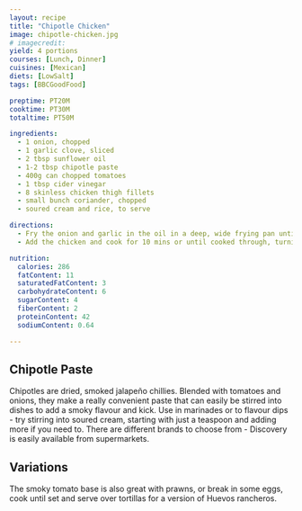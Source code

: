 ```yaml
---
layout: recipe
title: "Chipotle Chicken"
image: chipotle-chicken.jpg
# imagecredit:
yield: 4 portions
courses: [Lunch, Dinner]
cuisines: [Mexican]
diets: [LowSalt]
tags: [BBCGoodFood]

preptime: PT20M
cooktime: PT30M
totaltime: PT50M

ingredients:
  - 1 onion, chopped
  - 1 garlic clove, sliced
  - 2 tbsp sunflower oil
  - 1-2 tbsp chipotle paste
  - 400g can chopped tomatoes
  - 1 tbsp cider vinegar
  - 8 skinless chicken thigh fillets
  - small bunch coriander, chopped
  - soured cream and rice, to serve

directions:
  - Fry the onion and garlic in the oil in a deep, wide frying pan until soft. Add the chipotle paste (use 1 tbsp for a mild flavour and 2 tbsp for a hotter, stronger one). Stir and cook for 1 min, then add the tomatoes and cider vinegar. Bring to a simmer and cook for 10 mins with the lid half on. Stir to make sure it doesn’t get too dry.
  - Add the chicken and cook for 10 mins or until cooked through, turning once. Scatter with coriander and serve with rice and soured cream.

nutrition:
  calories: 286
  fatContent: 11
  saturatedFatContent: 3
  carbohydrateContent: 6
  sugarContent: 4
  fiberContent: 2
  proteinContent: 42
  sodiumContent: 0.64

---
```

## Chipotle Paste

Chipotles are dried, smoked jalapeño chillies. Blended with tomatoes and onions, they make a really convenient paste that can easily be stirred into dishes to add a smoky flavour and kick. Use in marinades or to flavour dips - try stirring into soured cream, starting with just a teaspoon and adding more if you need to. There are different brands to choose from - Discovery is easily available from supermarkets.

## Variations

The smoky tomato base is also great with prawns, or break in some eggs, cook until set and serve over tortillas for a version of Huevos rancheros.
